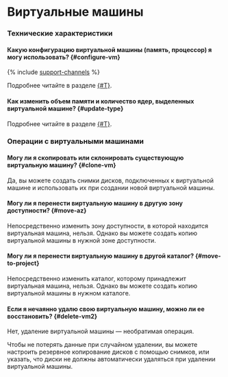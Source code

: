 # Виртуальные машины

### Технические характеристики

#### Какую конфигурацию виртуальной машины (память, процессор) я могу использовать? {#configure-vm}

{% include [support-channels](../../_includes/compute/compute-resources.md) %}

Подробнее читайте в разделе [{#T}](../concepts/performance-levels.md).

#### Как изменить объем памяти и количество ядер, выделенных виртуальной машине? {#update-type}

Подробнее читайте в разделе [{#T}](../operations/vm-control/vm-update-resources.md).

### Операции с виртуальными машинами

#### Могу ли я скопировать или склонировать существующую виртуальную машину? {#clone-vm}

Да, вы можете создать снимки дисков, подключенных к виртуальной машине и использовать их при создании новой виртуальной машины.

#### Могу ли я перенести виртуальную машину в другую зону доступности? {#move-az}

Непосредственно изменить зону доступности, в которой находится виртуальная машина, нельзя. Однако вы можете создать копию виртуальной машины в нужной зоне доступности.

#### Могу ли я перенести виртуальную машину в другой каталог? {#move-to-project}

Непосредственно изменить каталог, которому принадлежит виртуальная машина, нельзя. Однако вы можете создать копию виртуальной машины в нужном каталоге.

#### Если я нечаянно удалю свою виртуальную машину, можно ли ее восстановить? {#delete-vm2}

Нет, удаление виртуальной машины — необратимая операция.

Чтобы не потерять данные при случайном удалении, вы можете настроить резервное копирование дисков с помощью снимков, или указать, что диски не должны автоматически удаляться при удалении виртуальной машины.
